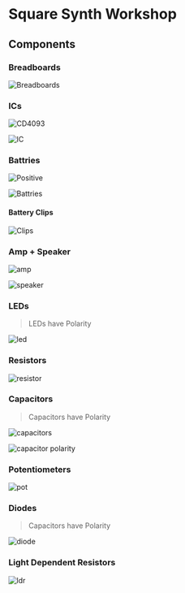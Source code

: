 # Square Synth Workshop

## Components

### Breadboards
![Breadboards](http://i.imgur.com/QogmNXO.jpg)

### ICs

![CD4093](http://img.f-alpha.net/electronics/electronics_lab/electronic_components/cmos_4093_portrait_web.jpg)

![IC](https://dl.dropboxusercontent.com/u/957/squaresynth/ic.png)

### Battries

![Positive](https://dl.dropboxusercontent.com/u/957/squaresynth/positive.png)

![Battries](https://farm3.staticflickr.com/2006/1514762912_e88bede9ff_z_d.jpg)

#### Battery Clips

![Clips](https://farm9.staticflickr.com/8291/7709452970_830e06ecfe_z_d.jpg)

### Amp + Speaker

![amp](https://dl.dropboxusercontent.com/u/957/squaresynth/amp.jpg)

![speaker](https://dl.dropboxusercontent.com/u/957/squaresynth/speakers.jpg)

### LEDs

> LEDs have Polarity

![led](http://upload.wikimedia.org/wikipedia/commons/f/f9/LED,_5mm,_green_\(en\).svg)

### Resistors

![resistor](http://upload.wikimedia.org/wikipedia/commons/a/a6/1_megaohm_5%25_axial_resistor.jpg)

### Capacitors

> Capacitors have Polarity

![capacitors](http://upload.wikimedia.org/wikipedia/commons/0/0f/Capacitors.JPG)

![capacitor polarity](http://upload.wikimedia.org/wikipedia/commons/3/31/Condensador_electrolitico_150_microF_400V.jpg)

### Potentiometers

![pot](http://upload.wikimedia.org/wikipedia/commons/thumb/b/b5/Potentiometer.jpg/410px-Potentiometer.jpg)

### Diodes

> Capacitors have Polarity

![diode](http://upload.wikimedia.org/wikipedia/commons/2/24/Zener_Diode.JPG)

### Light Dependent Resistors

![ldr](http://upload.wikimedia.org/wikipedia/commons/b/bb/LDR_1480405_6_7_HDR_Enhancer_1.jpg)

